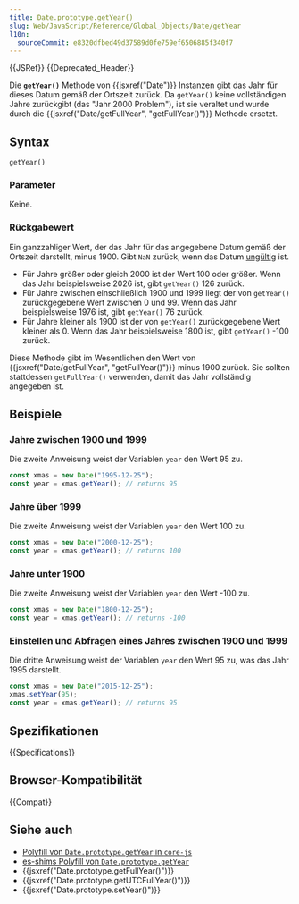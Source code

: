 ```yaml
---
title: Date.prototype.getYear()
slug: Web/JavaScript/Reference/Global_Objects/Date/getYear
l10n:
  sourceCommit: e8320dfbed49d37589d0fe759ef6506885f340f7
---
```


{{JSRef}} {{Deprecated_Header}}

Die **`getYear()`** Methode von {{jsxref("Date")}} Instanzen gibt das Jahr für dieses Datum gemäß der Ortszeit zurück. Da `getYear()` keine vollständigen Jahre zurückgibt (das "Jahr 2000 Problem"), ist sie veraltet und wurde durch die {{jsxref("Date/getFullYear", "getFullYear()")}} Methode ersetzt.

## Syntax

```js-nolint
getYear()
```

### Parameter

Keine.

### Rückgabewert

Ein ganzzahliger Wert, der das Jahr für das angegebene Datum gemäß der Ortszeit darstellt, minus 1900. Gibt `NaN` zurück, wenn das Datum [ungültig](/de/docs/Web/JavaScript/Reference/Global_Objects/Date#the_epoch_timestamps_and_invalid_date) ist.

- Für Jahre größer oder gleich 2000 ist der Wert 100 oder größer. Wenn das Jahr beispielsweise 2026 ist, gibt `getYear()` 126 zurück.
- Für Jahre zwischen einschließlich 1900 und 1999 liegt der von `getYear()` zurückgegebene Wert zwischen 0 und 99. Wenn das Jahr beispielsweise 1976 ist, gibt `getYear()` 76 zurück.
- Für Jahre kleiner als 1900 ist der von `getYear()` zurückgegebene Wert kleiner als 0. Wenn das Jahr beispielsweise 1800 ist, gibt `getYear()` -100 zurück.

Diese Methode gibt im Wesentlichen den Wert von {{jsxref("Date/getFullYear", "getFullYear()")}} minus 1900 zurück. Sie sollten stattdessen `getFullYear()` verwenden, damit das Jahr vollständig angegeben ist.

## Beispiele

### Jahre zwischen 1900 und 1999

Die zweite Anweisung weist der Variablen `year` den Wert 95 zu.

```js
const xmas = new Date("1995-12-25");
const year = xmas.getYear(); // returns 95
```

### Jahre über 1999

Die zweite Anweisung weist der Variablen `year` den Wert 100 zu.

```js
const xmas = new Date("2000-12-25");
const year = xmas.getYear(); // returns 100
```

### Jahre unter 1900

Die zweite Anweisung weist der Variablen `year` den Wert -100 zu.

```js
const xmas = new Date("1800-12-25");
const year = xmas.getYear(); // returns -100
```

### Einstellen und Abfragen eines Jahres zwischen 1900 und 1999

Die dritte Anweisung weist der Variablen `year` den Wert 95 zu, was das Jahr 1995 darstellt.

```js
const xmas = new Date("2015-12-25");
xmas.setYear(95);
const year = xmas.getYear(); // returns 95
```

## Spezifikationen

{{Specifications}}

## Browser-Kompatibilität

{{Compat}}

## Siehe auch

- [Polyfill von `Date.prototype.getYear` in `core-js`](https://github.com/zloirock/core-js#ecmascript-date)
- [es-shims Polyfill von `Date.prototype.getYear`](https://www.npmjs.com/package/date.prototype.getyear)
- {{jsxref("Date.prototype.getFullYear()")}}
- {{jsxref("Date.prototype.getUTCFullYear()")}}
- {{jsxref("Date.prototype.setYear()")}}
